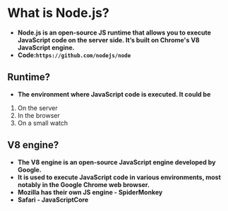# What is Node.js?
- **Node.js is an open-source JS runtime  that allows you to execute JavaScript code on the server side. It’s built on Chrome's V8 JavaScript engine.**
- **Code:`https://github.com/nodejs/node`**

## Runtime?
- **The environment where JavaScript code is executed. It could be**

1. On the server
2. In the browser 
3. On a small watch

## V8 engine?

- **The V8 engine is an open-source JavaScript engine developed by Google.**
- **It is used to execute JavaScript code in various environments, most notably in the Google Chrome web browser.**
- **Mozilla has their own JS engine - SpiderMonkey**
- **Safari - JavaScriptCore**
